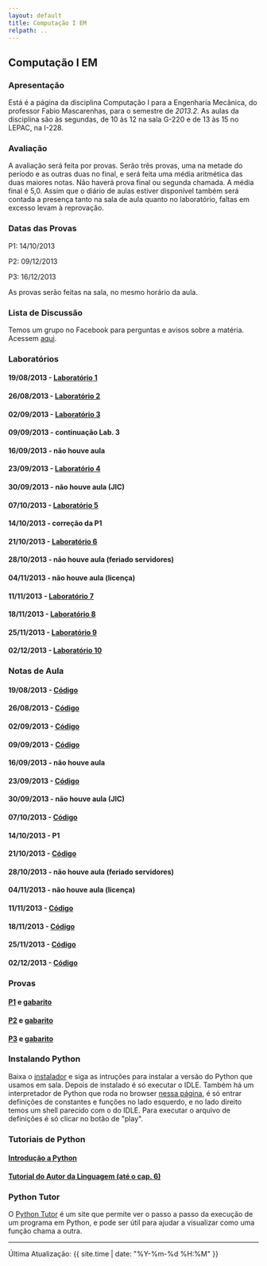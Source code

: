 ```yaml
---
layout: default
title: Computação I EM
relpath: ..
---
```


Computação I EM
---------------

### Apresentação

Está é a página da disciplina Computação I para a Engenharia Mecânica, do professor
Fabio Mascarenhas, para o semestre de *2013.2*. As aulas da disciplina são
às segundas, de 10 às 12 na sala G-220 e de 13 às 15 no LEPAC, na I-228.

### Avaliação

A avaliação será feita por provas. Serão três provas, uma na metade do período
e as outras duas no final, e será feita uma média aritmética das duas
maiores notas. Não haverá prova final ou segunda chamada. A média
final é 5,0. Assim que o diário de aulas estiver disponível também será contada
a presença tanto na sala de aula quanto no laboratório, faltas em excesso
levam à reprovação.

### Datas das Provas

P1: 14/10/2013

P2: 09/12/2013

P3: 16/12/2013

As provas serão feitas na sala, no mesmo horário da aula.

### Lista de Discussão

Temos um grupo no Facebook para perguntas e avisos sobre a matéria.
Acessem [aqui](http://www.facebook.com/groups/compipython/).

### Laboratórios

#### 19/08/2013 - [Laboratório 1](lab1.html)
#### 26/08/2013 - [Laboratório 2](lab2.html)
#### 02/09/2013 - [Laboratório 3](lab3.html)
#### 09/09/2013 - continuação Lab. 3
#### 16/09/2013 - não houve aula
#### 23/09/2013 - [Laboratório 4](lab4.html)
#### 30/09/2013 - não houve aula (JIC)
#### 07/10/2013 - [Laboratório 5](lab5.html)
#### 14/10/2013 - correção da P1
#### 21/10/2013 - [Laboratório 6](lab6.html)
#### 28/10/2013 - não houve aula (feriado servidores)
#### 04/11/2013 - não houve aula (licença)
#### 11/11/2013 - [Laboratório 7](lab7.html)
#### 18/11/2013 - [Laboratório 8](lab8.html)
#### 25/11/2013 - [Laboratório 9](lab9.html)
#### 02/12/2013 - [Laboratório 10](lab10.html)

### Notas de Aula

#### 19/08/2013 - [Código](defs1908.py)
#### 26/08/2013 - [Código](defs2608.py)
#### 02/09/2013 - [Código](defs0209.py)
#### 09/09/2013 - [Código](defs0909.py)
#### 16/09/2013 - não houve aula
#### 23/09/2013 - [Código](defs2309.py)
#### 30/09/2013 - não houve aula (JIC)
#### 07/10/2013 - [Código](defs0710.py)
#### 14/10/2013 - P1
#### 21/10/2013 - [Código](defs2110.py)
#### 28/10/2013 - não houve aula (feriado servidores)
#### 04/11/2013 - não houve aula (licença)
#### 11/11/2013 - [Código](defs1111.py)
#### 18/11/2013 - [Código](defs1811.py)
#### 25/11/2013 - [Código](defs2511.py)
#### 02/12/2013 - [Código](defs0212.py)

### Provas

#### [P1](p1.pdf) e [gabarito](p1.py)
#### [P2](p2.pdf) e [gabarito](p2.py)
#### [P3](p3.pdf) e [gabarito](p3.py)

### Instalando Python

Baixa o [instalador](http://python.org/ftp/python/2.7.5/python-2.7.5.msi) e siga as intruções
para instalar a versão do Python que usamos em sala. Depois de instalado é só executar o
IDLE. Também há um interpretador de Python que roda no browser [nessa página](http://repl.it/KJQ/1),
é só entrar definições de constantes e funções no lado esquerdo, e no lado direito temos um
shell parecido com o do IDLE. Para executar o arquivo de definições é só clicar no botão de "play".

### Tutoriais de Python

#### [Introdução a Python](pythonbasico.pdf)

#### [Tutorial do Autor da Linguagem (até o cap. 6)](tutorialpython.pdf)

### Python Tutor

O [Python Tutor](http://goo.gl/kotGDK) é um site que permite ver o passo a passo da execução de
um programa em Python, e pode ser útil para ajudar a visualizar como uma função chama a outra.

* * * * *

Última Atualização: {{ site.time | date: "%Y-%m-%d %H:%M" }}
